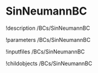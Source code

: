 <!-- MOOSE Documentation Stub: Remove this when content is added. -->

# SinNeumannBC
!description /BCs/SinNeumannBC

!parameters /BCs/SinNeumannBC

!inputfiles /BCs/SinNeumannBC

!childobjects /BCs/SinNeumannBC
